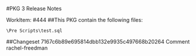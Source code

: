 #PKG 3 Release Notes

WorkItem:
#444
##This PKG contain the following files:
```
\Pre Scripts\test.sql
```

##Changeset 7167c6b89e695814dbb132e9935c497668b20264 Comment
rachel-freedman
